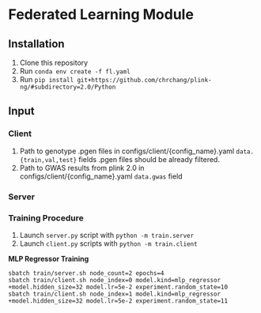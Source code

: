 # Federated Learning Module

## Installation

1. Clone this repository
2. Run 
`conda env create -f fl.yaml`
3. Run 
`pip install git+https://github.com/chrchang/plink-ng/#subdirectory=2.0/Python`
## Input

### Client

1. Path to genotype .pgen files in configs/client/{config_name}.yaml `data.{train,val,test}` fields
.pgen files should be already filtered.
2. Path to GWAS results from plink 2.0 in configs/client/{config_name}.yaml `data.gwas` field

### Server

### Training Procedure

1. Launch `server.py` script with `python -m train.server`
2. Launch `client.py` scripts with `python -m train.client`


**MLP Regressor Training**

```
sbatch train/server.sh node_count=2 epochs=4
sbatch train/client.sh node_index=0 model.kind=mlp_regressor +model.hidden_size=32 model.lr=5e-2 experiment.random_state=10
sbatch train/client.sh node_index=1 model.kind=mlp_regressor +model.hidden_size=32 model.lr=5e-2 experiment.random_state=11
```